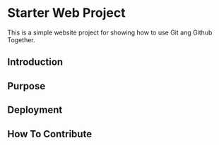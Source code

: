 # Starter Web Project

This is a simple website project for showing how to use Git ang Github Together.

## Introduction

## Purpose

## Deployment

## How To Contribute